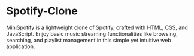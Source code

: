 # Spotify-Clone
MiniSpotify is a lightweight clone of Spotify, crafted with HTML, CSS, and JavaScript. Enjoy basic music streaming functionalities like browsing, searching, and playlist management in this simple yet intuitive web application. 
